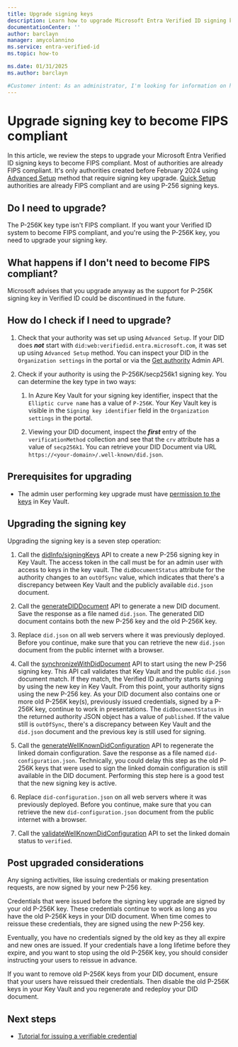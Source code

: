 ```yaml
---
title: Upgrade signing keys
description: Learn how to upgrade Microsoft Entra Verified ID signing keys to become FIPS compliant.
documentationCenter: ''
author: barclayn
manager: amycolannino
ms.service: entra-verified-id
ms.topic: how-to

ms.date: 01/31/2025
ms.author: barclayn

#Customer intent: As an administrator, I'm looking for information on how to upgrate signing keys to become FIPS compliant.
---
```


# Upgrade signing key to become FIPS compliant

In this article, we review the steps to upgrade your Microsoft Entra Verified ID signing keys to become FIPS compliant. 
Most of authorities are already FIPS compliant. It's only authorities created before February 2024 using [Advanced Setup](verifiable-credentials-configure-tenant.md) method that require signing key upgrade. [Quick Setup](verifiable-credentials-configure-tenant-quick.md) authorities are already FIPS compliant and are using P-256 signing keys.

## Do I need to upgrade?

The P-256K key type isn't FIPS compliant. If you want your Verified ID system to become FIPS compliant, and you're using the P-256K key, you need to upgrade your signing key. 

## What happens if I don't need to become FIPS compliant?

Microsoft advises that you upgrade anyway as the support for P-256K signing key in Verified ID could be discontinued in the future.

## How do I check if I need to upgrade?

1. Check that your authority was set up using `Advanced Setup`. If your DID does ***not*** start with `did:web:verifiedid.entra.microsoft.com`, it was set up using `Advanced Setup` method. You can inspect your DID in the `Organization settings` in the portal or via the [Get authority](admin-api.md#get-authority) Admin API.

1. Check if your authority is using the P-256K/secp256k1 signing key. You can determine the key type in two ways:

    1. In Azure Key Vault for your signing key identifier, inspect that the `Elliptic curve name` has a value of `P-256K`. Your Key Vault key is visible in the `Signing key identifier` field in the `Organization settings` in the portal. 

    1. Viewing your DID document, inspect the ***first*** entry of the `verificationMethod` collection and see that the `crv` attribute has a value of `secp256k1`. You can retrieve your DID Document via URL `https://<your-domain>/.well-known/did.json`.

## Prerequisites for upgrading

- The admin user performing key upgrade must have [permission to the keys](verifiable-credentials-configure-tenant.md) in Key Vault.

## Upgrading the signing key

Upgrading the signing key is a seven step operation:

1. Call the [didInfo/signingKeys](admin-api.md#create-signing-key) API to create a new P-256 signing key in Key Vault. The access token in the call must be for an admin user with access to keys in the key vault. The `didDocumentStatus` attribute for the authority changes to an `outOfSync` value, which indicates that there's a discrepancy between Key Vault and the publicly available `did.json` document.

1. Call the [generateDIDDocument](admin-api.md#generate-did-document) API to generate a new DID document. Save the response as a file named `did.json`. The generated DID document contains both the new P-256 key and the old P-256K key.

1. Replace `did.json` on all web servers where it was previously deployed. Before you continue, make sure that you can retrieve the new `did.json` document from the public internet with a browser.

1. Call the [synchronizeWithDidDocument](admin-api.md#synchronize-with-did-document) API to start using the new P-256 signing key. This API call validates that Key Vault and the public `did.json` document match. If they match, the Verified ID authority starts signing by using the new key in Key Vault. From this point, your authority signs using the new P-256 key. As your DID document also contains one or more old P-256K key(s), previously issued credentials, signed by a P-256K key, continue to work in presentations. The `didDocumentStatus` in the returned authority JSON object has a value of `published`. If the value still is `outOfSync`, there's a discrepancy between Key Vault and the `did.json` document and the previous key is still used for signing.

1. Call the [generateWellKnownDidConfiguration](admin-api.md#well-known-did-configuration) API to regenerate the linked domain configuration. Save the response as a file named `did-configuration.json`. Technically, you could delay this step as the old P-256K keys that were used to sign the linked domain configuration is still available in the DID document. Performing this step here is a good test that the new signing key is active.

1. Replace `did-configuration.json` on all web servers where it was previously deployed. Before you continue, make sure that you can retrieve the new `did-configuration.json` document from the public internet with a browser.

1. Call the [validateWellKnownDidConfiguration](admin-api.md#validate-well-known-did-configuration) API to set the linked domain status to `verified`. 

## Post upgraded considerations

Any signing activities, like issuing credentials or making presentation requests, are now signed by your new P-256 key. 

Credentials that were issued before the signing key upgrade are signed by your old P-256K key. These credentials continue to work as long as you have the old P-256K keys in your DID document. When time comes to reissue these credentials, they are signed using the new P-256 key. 

Eventually, you have no credentials signed by the old key as they all expire and new ones are issued. If your credentials have a long lifetime before they expire, and you want to stop using the old P-256K key, you should consider instructing your users to reissue in advance.

If you want to remove old P-256K keys from your DID document, ensure that your users have reissued their credentials. Then disable the old P-256K keys in your Key Vault and you regenerate and redeploy your DID document.

## Next steps

- [Tutorial for issuing a verifiable credential](verifiable-credentials-configure-issuer.md)
